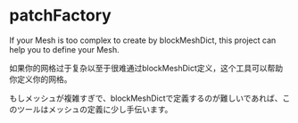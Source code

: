# patchFactory
If your Mesh is too complex to create by blockMeshDict, this project can help you to define your Mesh.

如果你的网格过于复杂以至于很难通过blockMeshDict定义，这个工具可以帮助你定义你的网格。

もしメッシュが複雑すぎで、blockMeshDictで定義するのが難しいであれば、このツールはメッシュの定義に少し手伝います。
